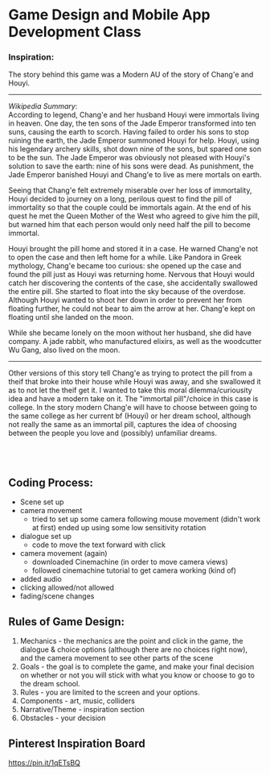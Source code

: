 # Game Design and Mobile App Development Class

### Inspiration: 
The story behind this game was a Modern AU of the story of Chang'e and Houyi. 

---
*Wikipedia Summary*: 
<br> 
According to legend, Chang'e and her husband Houyi were immortals living in heaven. One day, the ten sons of the Jade Emperor transformed into ten suns, causing the earth to scorch. Having failed to order his sons to stop ruining the earth, the Jade Emperor summoned Houyi for help. Houyi, using his legendary archery skills, shot down nine of the sons, but spared one son to be the sun. The Jade Emperor was obviously not pleased with Houyi's solution to save the earth: nine of his sons were dead. As punishment, the Jade Emperor banished Houyi and Chang'e to live as mere mortals on earth.

Seeing that Chang'e felt extremely miserable over her loss of immortality, Houyi decided to journey on a long, perilous quest to find the pill of immortality so that the couple could be immortals again. At the end of his quest he met the Queen Mother of the West who agreed to give him the pill, but warned him that each person would only need half the pill to become immortal.

Houyi brought the pill home and stored it in a case. He warned Chang'e not to open the case and then left home for a while. Like Pandora in Greek mythology, Chang'e became too curious: she opened up the case and found the pill just as Houyi was returning home. Nervous that Houyi would catch her discovering the contents of the case, she accidentally swallowed the entire pill. She started to float into the sky because of the overdose. Although Houyi wanted to shoot her down in order to prevent her from floating further, he could not bear to aim the arrow at her. Chang'e kept on floating until she landed on the moon.

While she became lonely on the moon without her husband, she did have company. A jade rabbit, who manufactured elixirs, as well as the woodcutter Wu Gang, also lived on the moon.

--- 

Other versions of this story tell Chang'e as trying to protect the pill from a theif that broke into their house while Houyi was away, and she swallowed it as to not let the theif get it. 
I wanted to take this moral dilemma/curiousity idea and have a modern take on it. The "immortal pill"/choice in this case is college. In the story modern Chang'e will have to choose between going to the same college as her current bf (Houyi) or her dream school, although not really the same as an immortal pill, captures the idea of choosing between the people you love and (possibly) unfamiliar dreams. 

<br> <br> 

## Coding Process: 
- Scene set up 
- camera movement 
	- tried to set up some camera following mouse movement (didn't work at first) ended up using some low sensitivity rotation 
- dialogue set up 
	- code to move the text forward with click 
- camera movement (again)
	- downloaded Cinemachine (in order to move camera views)
	- followed cinemachine tutorial to get camera working (kind of)
- added audio 
- clicking allowed/not allowed 
- fading/scene changes

## Rules of Game Design: 
1. Mechanics - the mechanics are the point and click in the game, the dialogue & choice options (although there are no choices right now), and the camera movement to see other parts of the scene 
2. Goals - the goal is to complete the game, and make your final decision on whether or not you will stick with what you know or choose to go to the dream school. 
3. Rules - you are limited to the screen and your options. 
4. Components - art, music, colliders 
5. Narrative/Theme - inspiration section 
6. Obstacles - your decision 

## Pinterest Inspiration Board 
https://pin.it/1qETsBQ 
